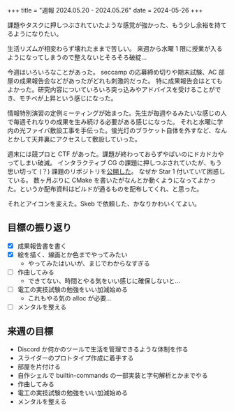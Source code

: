 +++
title = "週報 2024.05.20 - 2024.05.26"
date = 2024-05-26
+++

課題やタスクに押しつぶされていたような感覚が強かった、もう少し余裕を持てるようになりたい。

生活リズムが相変わらず壊れたままで苦しい。
来週から水曜 1 限に授業が入るようになってしまうので整えないとそろそろ破綻…

今週はいろいろなことがあった。
seccamp の応募締め切りや期末試験、AC 部屋の成果報告会などがあったがどれも刺激的だった。
特に成果報告会はとてもよかった。研究内容についていろいろ突っ込みやアドバイスを受けることができ、モチベが上昇という感じになった。

情報特別演習の定例ミーティングが始まった。先生が毎週やるみたいな感じの人で毎週それなりの成果を生み続ける必要がある感じになった。
それと水曜に学内の光ファイバ敷設工事を手伝った。蛍光灯のブラケット自体を外すなど、なんとかして天井裏にアクセスして敷設していった。

週末には競プロと CTF があった。課題が終わっておらずやばいのにドカドカやってしまい破滅。
インタラクティブ CG の課題に押しつぶされていたが、もう思い切って (？) 課題のリポジトリを[公開した](https://github.com/Ryoga-itf/icg)。
なぜか Star 1 付いていて困惑している。
数ヶ月ぶりに CMake を書いたがなんとか動くようになってよかった。というか配布資料はビルドが通るものを配布してくれ、と思った。

それとアイコンを変えた。Skeb で依頼した、かなりかわいくてよい。

## 目標の振り返り

- [x] 成果報告書を書く
- [x] 絵を描く、線画とか色までやってみたい
  - やってみたはいいが、まじでわからなすぎる
- [ ] 作曲してみる
  - できてない、時間とやる気をいい感じに確保しないと…
- [ ] 電工の実技試験の勉強をいい加減始める
  - これもやる気の alloc が必要…
- [ ] メンタルを整える

## 来週の目標

- Discord か何かのツールで生活を管理できるような体制を作る
- スライダーのプロトタイプ作成に着手する
- 部屋を片付ける
- 自作シェルで builtin-commands の一部実装と字句解析とかまでやる
- 作曲してみる
- 電工の実技試験の勉強をいい加減始める
- メンタルを整える
